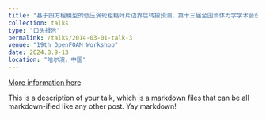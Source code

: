```yaml
---
title: "基于四方程模型的低压涡轮粗糙叶片边界层转捩预测，第十三届全国流体力学学术会议"
collection: talks
type: "口头报告"
permalink: /talks/2014-03-01-talk-3
venue: "19th OpenFOAM Workshop"
date: 2024.8.9-13
location: "哈尔滨，中国"
---
```


[More information here](http://example2.com)

This is a description of your talk, which is a markdown files that can be all markdown-ified like any other post. Yay markdown!
